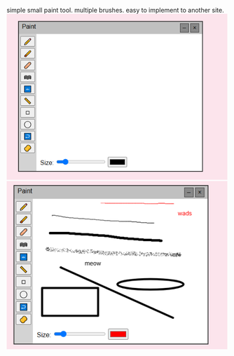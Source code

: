 simple small paint tool. multiple brushes. easy to implement to another site. 
![Screenshot](screenshots/compact-paint-widget.png)
![Screenshot](screenshots/tools.png)


